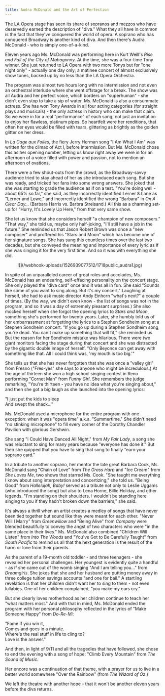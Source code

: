 ```yaml
---
title: Audra McDonald and the Art of Perfection
---
```


The [LA Opera](/scene/companies/los-angeles-opera/) stage has seen its share of sopranos and mezzos who have deservedly earned the description of "diva." What they all have in common is the fact that they've conquered the world of opera. A soprano who has conquered Broadway is another kind of diva. And then there's Audra McDonald - who is simply one-of-a-kind.
 
Eleven years ago Ms. McDonald was performing here in Kurt Weill's *Rise and Fall of the City of Mahagonny*. At the time, she was a four-time Tony winner. She just returned to LA Opera with two more Tonys but for "one night only" - actually one day only; a matinee concert of almost exclusively show tunes, backed up by no less than the LA Opera Orchestra.
 
The program was almost two hours long with no intermission and not even an orchestral interlude where she went offstage for a break. The show was all Audra and her perfect voice, which borders on "superhuman" - she didn't even stop to take a sip of water. Ms. McDonald is also a consummate actress. She has won Tony Awards in all four acting categories (for straight plays and musicals) - the only actress in history who can make that claim. So we were in for a real "performance" of each song, not just an invitation to enjoy her flawless, platinum pipes. So heartfelt were her renditions, that often her eyes would be filled with tears, glittering as brightly as the golden glitter on her dress.

In *La Cage aux Folles*, the fiery Jerry Herman song "I Am What I Am" was written for the climax of Act I, before intermission. But Ms. McDonald chose this as her opening number, letting us know right away we were in for an afternoon of a voice filled with power and passion, not to mention an afternoon of ovations.

There were a few shout-outs from the crowd, as the Broadway-savvy audience tried to stay ahead of her as she introduced each song. But she was ready, and tricked her fans into some wrong answers. She joked that she was starting to grade the audience as if on a test. "You're doing well - about 65% so far," she said, as they incorrectly identified Lerner & Lane as "Lerner and Lowe," and incorrectly identified the wrong "Barbara" in *On A Clear Day…* (Barbara Harris vs. Barbra Streisand.) All this as a charming set-up for "Hurry, It's Lovely Up Here," from that very same show.

She let us know that she considers herself "a champion of new composers." "That way," she told us, maybe only half-joking, "I'll still have a job in the future." She reminded us that Jason Robert Brown was once a "new composer" and proffered his "Stars and Moon" which has become one of her signature songs. She has sung this countless times over the last two decades, but she conveyed the meaning and importance of every lyric as if she was singing it for the very first time. And so it was with everything she did.

<figure data-type="image">
![](/webhook-uploads/1526939077512/1718public_audra1.jpg)
<figcaption></figcaption>
</figure>

In spite of an unparalleled career of great roles and accolades, Ms. McDonald has an endearing, self-effacing personality on the concert stage. She only played the "diva card" once and it was all in fun. She said "Sounds like some of you want to sing along. But it's my concert." Laughing at herself, she had to ask music director Andy Einhorn "what's next?" a couple of times. (By the way, we didn't even know - the list of songs was not in the program, and so it was a day of extremely pleasant surprises.) She also mocked herself when she forgot the opening lyrics to *Stars and Moon*, something she's performed for twenty years. Later, she humbly told us of her embarrassment at forgetting the lyrics to a Stephen Sondheim song at a Stephen Sondheim concert. "If you go up during a Stephen Sondheim song, you're dead. You can't make up something that will fit," she reminded us. But the reason for her Sondheim mistake was hilarious. There were two giant monitors facing the stage during that concert and she was distracted by the gigantic double image of herself. "Only Beyonce can get away with something like that. All I could think was, 'my mouth is too big.'"
 
She tells us that she has never forgotten that she was once a "valley girl" from Fresno ("Fres-yes" she says to anyone who might be incredulous.) At the age of thirteen she won a high school singing contest in Reno performing "Cornet Man" from *Funny Girl*. She remembers the judge remarking, "You're thirteen - you have no idea what you're singing about," and then she got a big laugh as she launched into the opening lyrics:

"I just put the kids to sleep <br>
And swept the shack…"<br>

Ms. McDonald used a microphone for the entire program with one exception: when it was "opera time" a.k.a. "Summertime." She didn't need "no stinking microphone" to fill every corner of the Dorothy Chandler Pavilion with glorious Gershwin.
 
She sang "I Could Have Danced All Night," from *My Fair Lady*, a song she was reluctant to sing for many years because "everyone has done it." But then she quipped that you have to sing that song to finally "earn your soprano card."
 
In a tribute to another soprano, her mentor the late great Barbara Cook, Ms. McDonald sang "Chain of Love" from *The Grass Harp* and "Ice Cream" from *She Loves Me*, two shows that starred Ms. Cook. "She taught me everything I know about song interpretation and concertizing," she told us. "Being Good" from *Hallelujah, Baby!* served as a tribute not only to Leslie Uggams (who introduced the song) but also to Lena Horne, Billie Holiday, and other legends. "I'm standing on their shoulders. I wouldn't be standing here singing to you if they hadn't broken down the barriers," she said.
 
It's always a thrill when an artist creates a medley of songs that have never been tied together but sound like they were meant for each other. "Never Will I Marry" from *Greenwillow* and "Being Alive" from *Company* were blended beautifully to convey the angst of two characters who were "in the same place in their lives." Ms. McDonald also combined "Children Will Listen" from *Into The Woods* and "You've Got to Be Carefully Taught" from *South Pacific* to remind us all that the next generation is the result of the harm or love from their parents.
 
As the parent of a 19-month old toddler - and three teenagers - she revealed her personal challenges. Her youngest is evidently quite a handful - as if she came out of the womb singing "And I am telling you…" from *Dreamgirls*. She jokes that she and her husband are putting money away in three college tuition savings accounts "and one for bail." A startling revelation is that her children didn't want her to sing to them - not even lullabies. One of her children complained, "you make my ears cry."
 
But she clearly loves motherhood as her children continue to teach her "what matters most." And with that in mind, Ms. McDonald ended the program with her personal philosophy reflected in the lyrics of "Make Someone Happy" from *Do-Re-Mi*:
 
"Fame if you win it,<br>
Comes and goes in a minute.<br>
Where's the real stuff in life to cling to?<br>
Love is the answer."

And then, in light of 9/11 and all the tragedies that have followed, she chose to end the evening with a song of hope: "Climb Every Mountain" from *The Sound of Music*.

Her encore was a continuation of that theme, with a prayer for us to live in a better world somewhere "Over the Rainbow" (from *The Wizard of Oz*.)
 
We left the theatre with another hope - that it won't be another eleven years before the diva returns.
